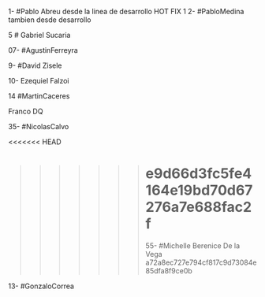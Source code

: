 1- #Pablo Abreu desde la linea de desarrollo
HOT FIX 1
2- #PabloMedina tambien desde desarrollo

5 # Gabriel Sucaria

07- #AgustinFerreyra

9- #David Zisele

10- Ezequiel Falzoi

14 #MartinCaceres

Franco DQ

35- #NicolasCalvo

<<<<<<< HEAD

> > > > > > > # e9d66d3fc5fe4164e19bd70d67276a7e688fac2f
> > > > > > >
> > > > > > > 55- #Michelle Berenice De la Vega
> > > > > > > a72a8ec727e794cf817c9d73084e85dfa8f9ce0b

13- #GonzaloCorrea
